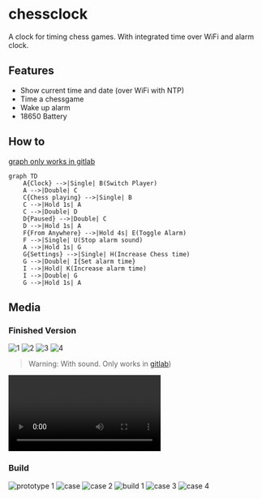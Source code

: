 # chessclock


A clock for timing chess games.
With integrated time over WiFi and alarm clock.

## Features

- Show current time and date (over WiFi with NTP)
- Time a chessgame
- Wake up alarm
- 18650 Battery

## How to

[graph only works in gitlab](http://gitlab.com/schlauerlauer/chessclock)

```mermaid
graph TD
    A{Clock} -->|Single| B(Switch Player)
    A -->|Double| C
    C{Chess playing} -->|Single| B
    C -->|Hold 1s| A
    C -->|Double| D
    D{Paused} -->|Double| C
    D -->|Hold 1s| A
    F{From Anywhere} -->|Hold 4s| E(Toggle Alarm)
    F -->|Single| U(Stop alarm sound)
    A -->|Hold 1s| G
    G{Settings} -->|Single| H(Increase Chess time)
    G -->|Double| I{Set alarm time}
    I -->|Hold| K(Increase alarm time)
    I -->|Double| G
    G -->|Hold 1s| A
```

## Media

### Finished Version

![1](media/01.jpeg)
![2](media/02.jpeg)
![3](media/03.jpeg)
![4](media/04.jpeg)

> Warning: With sound. Only works in [gitlab](https://gitlab.com/schlauerlauer/chessclock))

![countdown video](media/video.mp4)

### Build

![prototype 1](media/1.jpg)
![case](media/4.jpg)
![case 2](media/5.jpg)
![build 1](media/2.jpg)
![case 3](media/6.jpg)
![case 4](media/7.jpg)
